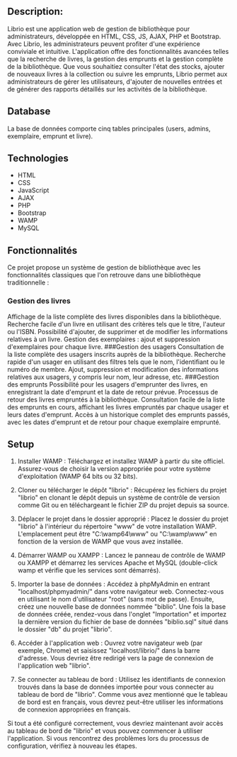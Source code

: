 ## Description:
Librio est une application web de gestion de bibliothèque pour administrateurs, développée en HTML, CSS, JS, AJAX, PHP et Bootstrap.
Avec Librio, les administrateurs peuvent profiter d'une expérience conviviale et intuitive. L'application offre des fonctionnalités avancées telles que la recherche de livres, la gestion des emprunts et la gestion complète de la bibliothèque. Que vous souhaitiez consulter l'état des stocks, ajouter de nouveaux livres à la collection ou suivre les emprunts, Librio permet aux administrateurs de gérer les utilisateurs, d'ajouter de nouvelles entrées et de générer des rapports détaillés sur les activités de la bibliothèque.

## Database
La base de données comporte cinq tables principales (users, admins, exemplaire, emprunt et livre).

## Technologies
* HTML
* CSS
* JavaScript
* AJAX
* PHP
* Bootstrap
* WAMP
* MySQL
## Fonctionnalités
Ce projet propose un système de gestion de bibliothèque avec les fonctionnalités classiques que l'on retrouve dans une bibliothèque traditionnelle :

### Gestion des livres
Affichage de la liste complète des livres disponibles dans la bibliothèque.
Recherche facile d'un livre en utilisant des critères tels que le titre, l'auteur ou l'ISBN.
Possibilité d'ajouter, de supprimer et de modifier les informations relatives à un livre.
Gestion des exemplaires : ajout et suppression d'exemplaires pour chaque livre.
###Gestion des usagers
Consultation de la liste complète des usagers inscrits auprès de la bibliothèque.
Recherche rapide d'un usager en utilisant des filtres tels que le nom, l'identifiant ou le numéro de membre.
Ajout, suppression et modification des informations relatives aux usagers, y compris leur nom, leur adresse, etc.
###Gestion des emprunts
Possibilité pour les usagers d'emprunter des livres, en enregistrant la date d'emprunt et la date de retour prévue.
Processus de retour des livres empruntés à la bibliothèque.
Consultation facile de la liste des emprunts en cours, affichant les livres empruntés par chaque usager et leurs dates d'emprunt.
Accès à un historique complet des emprunts passés, avec les dates d'emprunt et de retour pour chaque exemplaire emprunté.

## Setup
1. Installer WAMP :
   Téléchargez et installez WAMP à partir du site officiel. Assurez-vous de choisir la version appropriée pour votre système d'exploitation (WAMP 64 bits ou 32 bits).

2. Cloner ou télécharger le dépôt "librio" :
   Récupérez les fichiers du projet "librio" en clonant le dépôt depuis un système de contrôle de version comme Git ou en téléchargeant le fichier ZIP du projet depuis sa source.

3. Déplacer le projet dans le dossier approprié :
   Placez le dossier du projet "librio" à l'intérieur du répertoire "www" de votre installation WAMP. L'emplacement peut être "C:\wamp64\www\" ou "C:\wamp\www\" en fonction de la version de WAMP que vous avez installée.

4. Démarrer WAMP ou XAMPP :
   Lancez le panneau de contrôle de WAMP ou XAMPP et démarrez les services Apache et MySQL (double-click wamp et vérifie que les services sont démarrés).

5. Importer la base de données :
   Accédez à phpMyAdmin en entrant "localhost/phpmyadmin/" dans votre navigateur web. Connectez-vous en utilisant le nom d'utilisateur "root" (sans mot de passe). Ensuite, créez une nouvelle base de données nommée "biblio". Une fois la base de données créée, rendez-vous dans l'onglet "Importation" et importez la dernière version du fichier de base de données "biblio.sql" situé dans le dossier "db" du projet "librio".

6. Accéder à l'application web :
   Ouvrez votre navigateur web (par exemple, Chrome) et saisissez "localhost/librio/" dans la barre d'adresse. Vous devriez être redirigé vers la page de connexion de l'application web "librio".

7. Se connecter au tableau de bord :
   Utilisez les identifiants de connexion trouvés dans la base de données importée pour vous connecter au tableau de bord de "librio". Comme vous avez mentionné que le tableau de bord est en français, vous devrez peut-être utiliser les informations de connexion appropriées en français.

Si tout a été configuré correctement, vous devriez maintenant avoir accès au tableau de bord de "librio" et vous pouvez commencer à utiliser l'application. Si vous rencontrez des problèmes lors du processus de configuration, vérifiez à nouveau les étapes.

